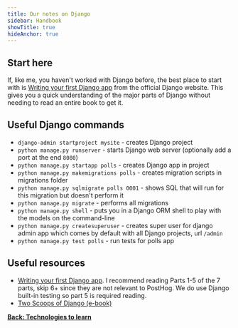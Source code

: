 ```yaml
---
title: Our notes on Django
sidebar: Handbook
showTitle: true
hideAnchor: true
---
```


## Start here

If, like me, you haven't worked with Django before, the best place to start with is 
[Writing your first Django app](https://docs.djangoproject.com/en/3.1/intro/tutorial01/) 
from the official Django website. This gives you a quick understanding of the major 
parts of Django without needing to read an entire book to get it.

## Useful Django commands

- `django-admin startproject mysite` - creates Django project
- `python manage.py runserver` - starts Django web server (optionally add a port at the end `8080`)
- `python manage.py startapp polls` - creates Django app in project
- `python manage.py makemigrations polls` - creates migration scripts in migrations folder
- `python manage.py sqlmigrate polls 0001` - shows SQL that will run for this migration but doesn't perform it
- `python manage.py migrate` - performs all migrations
- `python manage.py shell` - puts you in a Django ORM shell to play with the models on the command-line
- `python manage.py createsuperuser` - creates super user for django admin app which comes by default with all Django projects, url `/admin`
- `python manage.py test polls` - run tests for polls app

## Useful resources
- [Writing your first Django app](https://docs.djangoproject.com/en/3.1/intro/tutorial01/). I recommend
  reading Parts 1-5 of the 7 parts, skip 6+ since they are not relevant to PostHog. We do use Django built-in testing so part 5 is required reading.
- [Two Scoops of Django (e-book)](https://www.feldroy.com/products/two-scoops-of-django-3-x)

**[Back: Technologies to learn](../technologies-to-learn)**